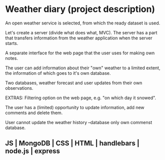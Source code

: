 # Weather diary (project description) 
 

An open weather service is selected, from which the ready dataset is used.  

Let's create a server (divide what does what, MVC). The server has a part that transfers information from the weather application when the server starts. 

A separate interface for the web page that the user uses for making own notes. 

The user can add information about their "own" weather to a limited extent, the information of which goes to it's own database. 

Two databases, weather forecast and user updates from their own observations. 

EXTRAS: Filtering option on the web page, e.g. "on which day it snowed". 

The user has a (limited) opportunity to update information, add new comments and delete them.  

User cannot update the weather history –database only own commenst database. 

##  JS | MongoDB | CSS | HTML | handlebars | node.js | express
